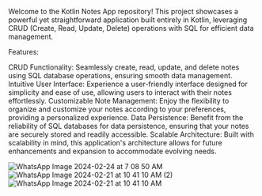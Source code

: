 Welcome to the Kotlin Notes App repository! 
This project showcases a powerful yet straightforward application built entirely in Kotlin, leveraging CRUD (Create, Read, Update, Delete) operations with SQL for efficient data management.

Features:

CRUD Functionality: Seamlessly create, read, update, and delete notes using SQL database operations, ensuring smooth data management.
Intuitive User Interface: Experience a user-friendly interface designed for simplicity and ease of use, allowing users to interact with their notes effortlessly.
Customizable Note Management: Enjoy the flexibility to organize and customize your notes according to your preferences, providing a personalized experience.
Data Persistence: Benefit from the reliability of SQL databases for data persistence, ensuring that your notes are securely stored and readily accessible.
Scalable Architecture: Built with scalability in mind, this application's architecture allows for future enhancements and expansion to accommodate evolving needs.

![WhatsApp Image 2024-02-24 at 7 08 50 AM](https://github.com/Akshaykomar890/Notes/assets/146421342/9efe6be4-9b82-448f-8218-b47949ce2d7f)
![WhatsApp Image 2024-02-21 at 10 41 10 AM (2)](https://github.com/Akshaykomar890/Notes/assets/146421342/4d506c48-34e0-4f73-8e22-b7985fe91a22)
![WhatsApp Image 2024-02-21 at 10 41 10 AM](https://github.com/Akshaykomar890/Notes/assets/146421342/7ee8a6b2-b31f-4cbf-bfb4-b3e3da45bb64)




